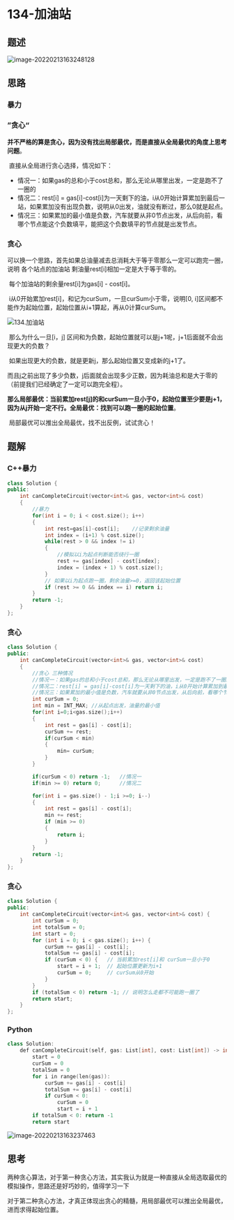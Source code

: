 # 134-加油站

## 题述

![image-20220213163248128](https://happygoing.oss-cn-beijing.aliyuncs.com/img/image-20220213163248128.png)

## 思路

### 暴力

### ”贪心“

​	**并不严格的算是贪心，因为没有找出局部最优，而是直接从全局最优的角度上思考问题**。

​	直接从全局进行贪心选择，情况如下：

- 情况一：如果gas的总和小于cost总和，那么无论从哪里出发，一定是跑不了一圈的
- 情况二：rest[i] = gas[i]-cost[i]为一天剩下的油，i从0开始计算累加到最后一站，如果累加没有出现负数，说明从0出发，油就没有断过，那么0就是起点。
- 情况三：如果累加的最小值是负数，汽车就要从非0节点出发，从后向前，看哪个节点能这个负数填平，能把这个负数填平的节点就是出发节点。

### 贪心

​	可以换一个思路，首先如果总油量减去总消耗大于等于零那么一定可以跑完一圈，说明 各个站点的加油站 剩油量rest[i]相加一定是大于等于零的。

​	每个加油站的剩余量rest[i]为gas[i] - cost[i]。

​	i从0开始累加rest[i]，和记为curSum，一旦curSum小于零，说明[0, i]区间都不能作为起始位置，起始位置从i+1算起，再从0计算curSum。

![134.加油站](https://img-blog.csdnimg.cn/20201213162821958.png)

​	那么为什么一旦[i，j] 区间和为负数，起始位置就可以是j+1呢，j+1后面就不会出现更大的负数？

​	如果出现更大的负数，就是更新j，那么起始位置又变成新的j+1了。

​	而且j之前出现了多少负数，j后面就会出现多少正数，因为耗油总和是大于零的（前提我们已经确定了一定可以跑完全程）。

​	**那么局部最优：当前累加rest[j]的和curSum一旦小于0，起始位置至少要是j+1，因为从j开始一定不行。全局最优：找到可以跑一圈的起始位置**。

​	局部最优可以推出全局最优，找不出反例，试试贪心！

## 题解

### C++暴力

```C++
class Solution {
public:
    int canCompleteCircuit(vector<int>& gas, vector<int>& cost) 
    {
        //暴力
        for(int i = 0; i < cost.size(); i++)
        {
            int rest=gas[i]-cost[i];    //记录剩余油量
            int index = (i+1) % cost.size();
            while(rest > 0 && index != i)
            {
                //模拟以i为起点判断能否绕行一圈
                rest += gas[index] - cost[index];
                index = (index + 1) % cost.size();
            }
            // 如果以i为起点跑一圈，剩余油量>=0，返回该起始位置
            if (rest >= 0 && index == i) return i;
        }
        return -1;
    }
};
```

### 贪心

```C++
class Solution {
public:
    int canCompleteCircuit(vector<int>& gas, vector<int>& cost) 
    {
        //贪心 三种情况
        //情况一：如果gas的总和小于cost总和，那么无论从哪里出发，一定是跑不了一圈的
        //情况二：rest[i] = gas[i]-cost[i]为一天剩下的油，i从0开始计算累加到最后一站，如果累加没有出现负数，说明从0出发，油就没有断过，那么0就是起点。
        //情况三：如果累加的最小值是负数，汽车就要从非0节点出发，从后向前，看哪个节点能这个负数填平，能把这个负数填平的节点就是出发节点。
        int curSum = 0;
        int min = INT_MAX; //从起点出发，油量的最小值
        for(int i=0;i<gas.size();i++)
        {
            int rest = gas[i] - cost[i];
            curSum += rest;
            if(curSum < min)
            {
                min= curSum;
            }
        }

        if(curSum < 0) return -1;   //情况一
        if(min >= 0) return 0;      //情况二

        for(int i = gas.size() - 1;i >=0; i--)
        {
            int rest = gas[i] - cost[i];
            min += rest;
            if (min >= 0)
            {
                return i;
            }
        }
        return -1;
    }
};
```

### 贪心

```C++
class Solution {
public:
    int canCompleteCircuit(vector<int>& gas, vector<int>& cost) {
        int curSum = 0;
        int totalSum = 0;
        int start = 0;
        for (int i = 0; i < gas.size(); i++) {
            curSum += gas[i] - cost[i];
            totalSum += gas[i] - cost[i];
            if (curSum < 0) {   // 当前累加rest[i]和 curSum一旦小于0
                start = i + 1;  // 起始位置更新为i+1
                curSum = 0;     // curSum从0开始
            }
        }
        if (totalSum < 0) return -1; // 说明怎么走都不可能跑一圈了
        return start;
    }
};

```

### Python

```C++
class Solution:
    def canCompleteCircuit(self, gas: List[int], cost: List[int]) -> int:
        start = 0
        curSum = 0
        totalSum = 0
        for i in range(len(gas)):
            curSum += gas[i] - cost[i]
            totalSum += gas[i] - cost[i]
            if curSum < 0:
                curSum = 0
                start = i + 1
        if totalSum < 0: return -1
        return start
```

![image-20220213163237463](https://happygoing.oss-cn-beijing.aliyuncs.com/img/image-20220213163237463.png)

## 思考

​	两种贪心算法，对于第一种贪心方法，其实我认为就是一种直接从全局选取最优的模拟操作，思路还是好巧妙的，值得学习一下

​	对于第二种贪心方法，才真正体现出贪心的精髓，用局部最优可以推出全局最优，进而求得起始位置。


